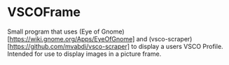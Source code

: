 # VSCOFrame

Small program that uses (Eye of Gnome)[https://wiki.gnome.org/Apps/EyeOfGnome] and (vsco-scraper)[https://github.com/mvabdi/vsco-scraper] to display a users VSCO Profile. Intended for use to display images in a picture frame.

